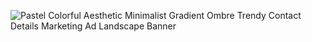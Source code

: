 ![Pastel Colorful Aesthetic Minimalist Gradient Ombre Trendy Contact Details Marketing Ad Landscape Banner](https://user-images.githubusercontent.com/126373389/227801507-ca32b06f-f0c5-4a2c-9b8c-8dca9162e168.png)
